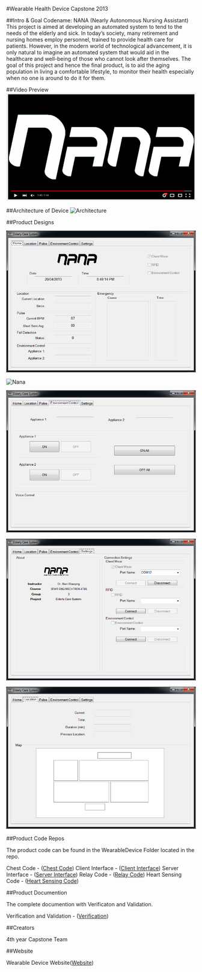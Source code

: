 #Wearable Health Device Capstone 2013

##Intro & Goal
Codename: NANA (Nearly Autonomous Nursing Assistant)
This project is aimed at developing an automated system to tend to the needs of the elderly and sick. In today’s society, many retirement and nursing homes employ personnel, trained to provide health care for patients. However, in the modern world of technological advancement, it is only natural to imagine an automated system that would aid in the healthcare and well-being of those who cannot look after themselves. The goal of this project and hence the final product, is to aid the aging population in living a comfortable lifestyle, to monitor their health especially when no one is around to do it for them.

##Video Preview
[![Youtube](https://raw.githubusercontent.com/tron1991/health-wearable/master/nana_youtube.png)](https://youtu.be/9TSWEAj5TAA)

##Architecture of Device
![Architecture](https://raw.githubusercontent.com/tron1991/health-wearable/master/nana_layout.png)

##Product Designs

![Nana](https://raw.githubusercontent.com/tron1991/health-wearable/master/Pictures/home.png)

![Nana](https://raw.githubusercontent.com/tron1991/health-wearable/master/Pictures/pulse1.png)

![Nana](https://raw.githubusercontent.com/tron1991/health-wearable/master/Pictures/relay.png)

![Nana](https://raw.githubusercontent.com/tron1991/health-wearable/master/Pictures/settings.png)

![Nana](https://raw.githubusercontent.com/tron1991/health-wearable/master/Pictures/location.png)

##Product Code Repos

The product code can be found in the WearableDevice Folder located in the repo.

Chest Code - ([Chest Code](https://github.com/tron1991/health-wearable/master/WearableDeviceChestCode))
Client Interface - ([Client Interface](https://github.com/tron1991/health-wearable/master/WearableDeviceClientV4))
Server Interface - ([Server Interface](https://github.com/tron1991/health-wearable/master/WearableDeviceServerV4))
Relay Code - ([Relay Code](https://github.com/tron1991/health-wearable/master/WearableDeviceRelayCode))
Heart Sensing Code - ([Heart Sensing Code](https://github.com/tron1991/health-wearable/master/WearableDeviceHeartSensingCode))

##Product Documention

The complete documention with Verificaton and Validation.

Verification and Validation - ([Verification](https://github.com/tron1991/health-wearable/master/Documentation/Verification_and_Validation.pdf))

##Creators

4th year Capstone Team

##Website 

Wearable Device Website([Website](http://tron1991-bitstarter2-s-mooc.herokuapp.com))



